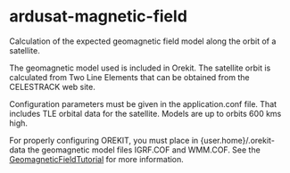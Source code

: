 ardusat-magnetic-field
======================

Calculation of the expected geomagnetic field model along the orbit of a satellite.

The geomagnetic model used is included in Orekit. The satellite orbit is calculated from 
Two Line Elements that can be obtained from the CELESTRACK web site.

Configuration parameters must be given in the application.conf file. That
includes TLE orbital data for the satellite. Models are up to orbits 600 kms high. 

For properly configuring OREKIT, you must place in {user.home}/.orekit-data 
the geomagnetic model files IGRF.COF and WMM.COF. 
See  the <a href="https://www.orekit.org/forge/projects/orekit/wiki/GeomagneticFieldTutorial">GeomagneticFieldTutorial</a>
for more information.
 
